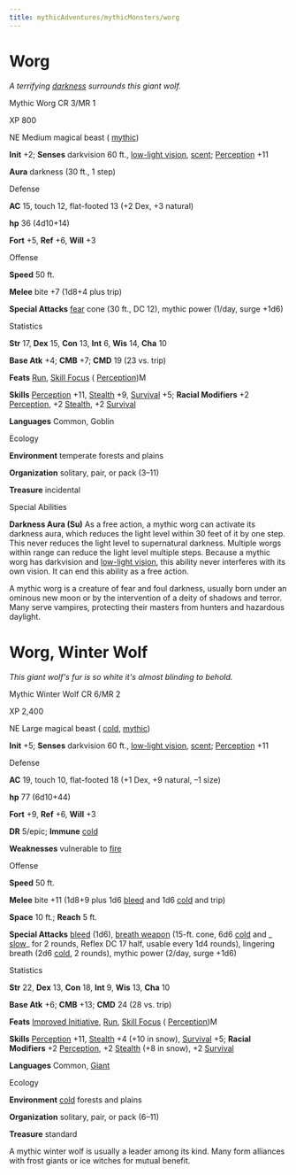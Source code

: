 ```yaml
---
title: mythicAdventures/mythicMonsters/worg
---
```

# Worg

_A terrifying [darkness](spells/darkness.md#_darkness) surrounds this giant wolf._

Mythic Worg CR 3/MR 1

XP 800

NE Medium magical beast ( [mythic](mythicAdventures/mythicMonsters.md#_mythic-subtype))

**Init** +2; **Senses** darkvision 60 ft., [low-light vision](monsters/universalMonsterRules.md#_low-light-vision), [scent](monsters/universalMonsterRules.md#_scent); [Perception](skills/perception.md#_perception) +11

**Aura** darkness (30 ft., 1 step)

Defense

**AC** 15, touch 12, flat-footed 13 (+2 Dex, +3 natural)

**hp** 36 (4d10+14)

**Fort** +5, **Ref** +6, **Will** +3

Offense

**Speed** 50 ft.

**Melee** bite +7 (1d8+4 plus trip)

**Special Attacks** [fear](monsters/universalMonsterRules.md#_fear) cone (30 ft., DC 12), mythic power (1/day, surge +1d6)

Statistics

**Str** 17, **Dex** 15, **Con** 13, **Int** 6, **Wis** 14, **Cha** 10

**Base Atk** +4; **CMB** +7; **CMD** 19 (23 vs. trip)

**Feats** [Run](feats.md#_run), [Skill Focus](feats.md#_skill-focus) ( [Perception](skills/perception.md#_perception))M

**Skills** [Perception](skills/perception.md#_perception) +11, [Stealth](skills/stealth.md#_stealth) +9, [Survival](skills/survival.md#_survival) +5; **Racial Modifiers** +2 [Perception](skills/perception.md#_perception), +2 [Stealth](skills/stealth.md#_stealth), +2 [Survival](skills/survival.md#_survival)

**Languages** Common, Goblin

Ecology

**Environment** temperate forests and plains

**Organization** solitary, pair, or pack (3–11)

**Treasure** incidental

Special Abilities

**Darkness Aura (Su)** As a free action, a mythic worg can activate its darkness aura, which reduces the light level within 30 feet of it by one step. This never reduces the light level to supernatural darkness. Multiple worgs within range can reduce the light level multiple steps. Because a mythic worg has darkvision and [low-light vision](monsters/universalMonsterRules.md#_low-light-vision), this ability never interferes with its own vision. It can end this ability as a free action.

A mythic worg is a creature of fear and foul darkness, usually born under an ominous new moon or by the intervention of a deity of shadows and terror. Many serve vampires, protecting their masters from hunters and hazardous daylight.

# Worg, Winter Wolf

_This giant wolf's fur is so white it's almost blinding to behold._

Mythic Winter Wolf CR 6/MR 2

XP 2,400

NE Large magical beast ( [cold](monsters/creatureTypes.md#_cold-subtype), [mythic](mythicAdventures/mythicMonsters.md#_mythic-subtype))

**Init** +5; **Senses** darkvision 60 ft., [low-light vision](monsters/universalMonsterRules.md#_low-light-vision), [scent](monsters/universalMonsterRules.md#_scent); [Perception](skills/perception.md#_perception) +11

Defense

**AC** 19, touch 10, flat-footed 18 (+1 Dex, +9 natural, –1 size)

**hp** 77 (6d10+44)

**Fort** +9, **Ref** +6, **Will** +3

**DR** 5/epic; **Immune** [cold](monsters/creatureTypes.md#_cold-subtype)

**Weaknesses** vulnerable to [fire](monsters/creatureTypes.md#_fire-subtype)

Offense

**Speed** 50 ft.

**Melee** bite +11 (1d8+9 plus 1d6 [bleed](monsters/universalMonsterRules.md#_bleed) and 1d6 [cold](monsters/creatureTypes.md#_cold-subtype) and trip)

**Space** 10 ft.; **Reach** 5 ft.

**Special Attacks** [bleed](monsters/universalMonsterRules.md#_bleed) (1d6), [breath weapon](monsters/universalMonsterRules.md#_breath-weapon) (15-ft. cone, 6d6 [cold](monsters/creatureTypes.md#_cold-subtype) and _ [slow](spells/slow.md#_slow)_ for 2 rounds, Reflex DC 17 half, usable every 1d4 rounds), lingering breath (2d6 [cold](monsters/creatureTypes.md#_cold-subtype), 2 rounds), mythic power (2/day, surge +1d6)

Statistics

**Str** 22, **Dex** 13, **Con** 18, **Int** 9, **Wis** 13, **Cha** 10

**Base Atk** +6; **CMB** +13; **CMD** 24 (28 vs. trip)

**Feats** [Improved Initiative](feats.md#_improved-initiative), [Run](feats.md#_run), [Skill Focus](feats.md#_skill-focus) ( [Perception](skills/perception.md#_perception))M

**Skills** [Perception](skills/perception.md#_perception) +11, [Stealth](skills/stealth.md#_stealth) +4 (+10 in snow), [Survival](skills/survival.md#_survival) +5; **Racial Modifiers** +2 [Perception](skills/perception.md#_perception), +2 [Stealth](skills/stealth.md#_stealth) (+8 in snow), +2 [Survival](skills/survival.md#_survival)

**Languages** Common, [Giant](monsters/creatureTypes.md#_giant-subtype)

Ecology

**Environment** [cold](monsters/creatureTypes.md#_cold-subtype) forests and plains

**Organization** solitary, pair, or pack (6–11)

**Treasure** standard

A mythic winter wolf is usually a leader among its kind. Many form alliances with frost giants or ice witches for mutual benefit.

